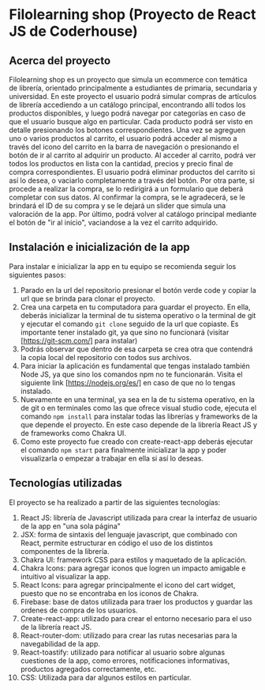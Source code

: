 # Filolearning shop (Proyecto de React JS de Coderhouse)

## Acerca del proyecto

Filolearning shop es un proyecto que simula un ecommerce con temática de librería, orientado principalmente a estudiantes de primaria, secundaria y universidad. En este proyecto el usuario podrá simular compras de artículos de librería accediendo a un catálogo principal, encontrando allí todos los productos disponibles, y luego podrá navegar por categorías en caso de que el usuario busque algo en particular. Cada producto podrá ser visto en detalle presionando los botones correspondientes. Una vez se agreguen uno o varios productos al carrito, el usuario podrá acceder al mismo a través del icono del carrito en la barra de navegación o presionando el botón de ir al carrito al adquirir un producto. 
Al acceder al carrito, podrá ver todos los productos en lista con la cantidad, precios y precio final de compra correspondientes. El usuario podrá eliminar productos del carrito si así lo desea, o vaciarlo completamente a través del botón. Por otra parte, si procede a realizar la compra, se lo redirigirá a un formulario que deberá completar con sus datos. Al confirmar la compra, se le agradecerá, se le brindará el ID de su compra y se le dejará un slider que simula una valoración de la app. Por último, podrá volver al catálogo principal mediante el botón de "ir al inicio", vaciandose a la vez el carrito adquirido.

## Instalación e inicialización de la app

Para instalar e inicializar la app en tu equipo se recomienda seguir los siguientes pasos:

1. Parado en la url del repositorio presionar el botón verde code y copiar la url que se brinda para clonar el proyecto.
2. Crea una carpeta en tu computadora para guardar el proyecto. En ella, deberás inicializar la terminal de tu sistema operativo o la terminal de git y ejecutar el comando `git clone` seguido de la url que copiaste. Es importante tener instalado git, ya que sino no funcionará (visitar [https://git-scm.com/] para instalar)
3. Podrás observar que dentro de esa carpeta se crea otra que contendrá la copia local del repositorio con todos sus archivos.
4. Para iniciar la aplicación es fundamental que tengas instalado también Node JS, ya que sino los comandos npm no te funcionarán. Visita el siguiente link [https://nodejs.org/es/] en caso de que no lo tengas instalado.
5. Nuevamente en una terminal, ya sea en la de tu sistema operativo, en la de git o en terminales como las que ofrece visual studio code, ejecuta el comando `npm install` para instalar todas las librerías y frameworks de la que depende el proyecto. En este caso depende de la librería React JS y de frameworks como Chakra UI.
6. Como este proyecto fue creado con create-react-app deberás ejecutar el comando `npm start` para finalmente inicializar la app y poder visualizarla o empezar a trabajar en ella si así lo deseas.

## Tecnologías utilizadas

El proyecto se ha realizado a partir de las siguientes tecnologías:

1. React JS: librería de Javascript utilizada para crear la interfaz de usuario de la app en "una sola página"
2. JSX: forma de sintaxis del lenguaje javascript, que combinado con React, permite estructurar en código el uso de los distintos componentes de la librería.
3. Chakra UI: framework CSS para estilos y maquetado de la aplicación.
4. Chakra Icons: para agregar iconos que logren un impacto amigable e intuitivo al visualizar la app.
5. React Icons: para agregar principalmente el icono del cart widget, puesto que no se encontraba en los iconos de Chakra.
6. Firebase: base de datos utilizada para traer los productos y guardar las ordenes de compra de los usuarios.
7. Create-react-app: utilizado para crear el entorno necesario para el uso de la librería react JS.
8. React-router-dom: utilizado para crear las rutas necesarias para la navegabilidad de la app.
9. React-toastify: utilizado para notificar al usuario sobre algunas cuestiones de la app, como errores, notificaciones informativas, productos agregados correctamente, etc.
10. CSS: Utilizada para dar algunos estilos en particular. 
